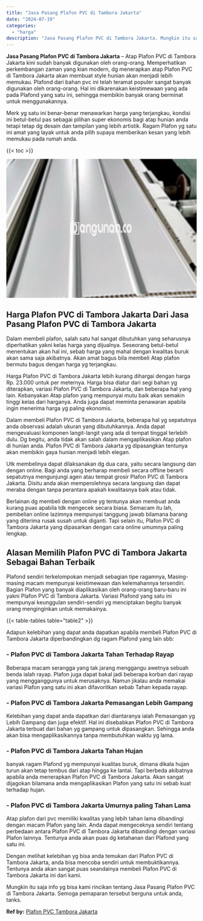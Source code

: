 ```yaml
---
title: "Jasa Pasang Plafon PVC di Tambora Jakarta"
date: "2024-07-19"
categories: 
  - "harga"
description: "Jasa Pasang Plafon PVC di Tambora Jakarta. Mungkin itu saja info yg bisa kami rincikan tentang Jasa Pasang Plafon PVC di Tambora Jakarta. Semoga pemaparan te..."
---
```


**Jasa Pasang Plafon PVC di Tambora Jakarta** – Atap Plafon PVC di Tambora Jakarta kini sudah banyak digunakan oleh orang-orang. Memperhatikan perkembangan zaman yang kian modern, dg menerapkan atap Plafon PVC di Tambora Jakarta akan membuat style hunian akan menjadi lebih memukau. Plafond dari bahan pvc ini telah teramat populer sangat banyak digunakan oleh orang-orang. Hal ini dikarenakan keistimewaan yang ada pada Plafond yang satu ini, sehingga membikin banyak orang berminat untuk menggunakannya.

Merk yg satu ini benar-benar menawarkan harga yang terjangkau, kondisi ini betul-betul pas sebagai pilihan super ekonomis bagi atap hunian anda tetapi tetap dg desain dan tampilan yang lebih artistik. Ragam Plafon yg satu ini amat yang layak untuk anda pilih supaya memberikan kesan yang lebih memukau pada rumah anda.

{{< toc >}}

![Jasa Pasang Plafon PVC di Tambora Jakarta](/images/flafond-pvc-murah11.png)

## Harga Plafon PVC di Tambora Jakarta Dari Jasa Pasang Plafon PVC di Tambora Jakarta

Dalam membeli plafon, salah satu hal sangat dibutuhkan yang seharusnya diperhatikan yakni kelas harga yang dijualnya. Seseorang betul-betul menentukan akan hal ini, sebab harga yang mahal dengan kwalitas buruk akan sama saja akibatnya. Akan amat bagus bila membeli Atap plafon bermutu bagus dengan harga yg terjangkau.

Harga Plafon PVC di Tambora Jakarta lebih kurang dihargai dengan harga Rp. 23.000 untuk per meternya. Harga bisa diatur dari segi bahan yg diterapkan, variasi Plafon PVC di Tambora Jakarta, dan beberapa hal yang lain. Kebanyakan Atap plafon yang mempunyai mutu baik akan semakin tinggi kelas dari harganya. Anda juga dapat meminta penawaran apabila ingin menerima harga yg paling ekonomis.

Dalam membeli Plafon PVC di Tambora Jakarta, beberapa hal yg sepatutnya anda observasi adalah ukuran yang dibutuhkannya. Anda dapat mengevaluasi komponen langit-langit yang ada di tempat tinggal terlebih dulu. Dg begitu, anda tidak akan salah dalam mengaplikasikan Atap plafon di hunian anda. Plafon PVC di Tambora Jakarta yg dipasangkan tentunya akan membikin gaya hunian menjadi lebih elegan.

Utk membelinya dapat dilaksanakan dg dua cara, yaitu secara langsung dan dengan online. Bagi anda yang berharap membeli secara offline berarti sepatutnya mengunjungi agen atau tempat grosir Plafon PVC di Tambora Jakarta. Disitu anda akan memperolehnya secara langsung dan dapat meraba dengan tanpa perantara apakah kwalitasnya baik atau tidak.

Berlainan dg membeli dengan online yg tentunya akan membuat anda kurang puas apabila tdk mengecek secara biasa. Semacam itu lah, pembelian online lazimnya mempunyai tanggung jawab bilamana barang yang diterima rusak susah untuk diganti. Tapi selain itu, Plafon PVC di Tambora Jakarta yang dipasarkan dengan cara online umumnya paling lengkap.

## Alasan Memilih Plafon PVC di Tambora Jakarta Sebagai Bahan Terbaik

Plafond sendiri terkelompokan menjadi sebagian tipe ragamnya, Masing-masing macam mempunyai keistimewaan dan kelemahannya tersendiri. Bagian Plafon yang banyak diaplikasikan oleh orang-orang baru-baru ini yakni Plafon PVC di Tambora Jakarta. Variasi Plafond yang satu ini mempunyai keunggulan sendiri-sendiri yg menciptakan begitu banyak orang menginginkan untuk memakainya.

{{< table-tables table="table2" >}}

Adapun kelebihan yang dapat anda dapatkan apabila membeli Plafon PVC di Tambora Jakarta diperbandingkan dg ragam Plafond yang lain sbb:

### \- Plafon PVC di Tambora Jakarta Tahan Terhadap Rayap

Beberapa macam serangga yang tak jarang menggangu awetnya sebuah benda ialah rayap. Plafon juga dapat bakal jadi beberapa korban dari rayap yang mengganggunya untuk merusaknya. Namun jikalau anda memakai variasi Plafon yang satu ini akan difavoritkan sebab Tahan kepada rayap.

### \- Plafon PVC di Tambora Jakarta Pemasangan Lebih Gampang

Kelebihan yang dapat anda dapatkan dari diantaranya ialah Pemasangan yg Lebih Gampang dan juga efektif. Hal ini disebabkan Plafon PVC di Tambora Jakarta terbuat dari bahan yg gampang untuk dipasangkan. Sehingga anda akan bisa mengaplikasikannya tanpa membutuhkan waktu yg lama.

### \- Plafon PVC di Tambora Jakarta Tahan Hujan

banyak ragam Plafond yg mempunyai kualitas buruk, dimana dikala hujan turun akan tetap tembus dari atap hingga ke lantai. Tapi berbeda akibatnya apabila anda menerapkan Plafon PVC di Tambora Jakarta. Akan sangat dijagokan bilamana anda mengaplikasikan Plafon yang satu ini sebab kuat terhadap hujan.

### \- Plafon PVC di Tambora Jakarta Umurnya paling Tahan Lama

Atap plafon dari pvc memiliki kwalitas yang lebih tahan lama dibandingi dengan macam Plafon yang lain. Anda dapat mengeceknya sendiri tentang perbedaan antara Plafon PVC di Tambora Jakarta dibandingi dengan variasi Plafon lainnya. Tentunya anda akan puas dg ketahanan dari Plafond yang satu ini.

Dengan melihat kelebihan yg bisa anda temukan dari Plafon PVC di Tambora Jakarta, anda bisa mencoba sendiri untuk membuktikannya. Tentunya anda akan sangat puas seandainya membeli Plafon PVC di Tambora Jakarta ini dari kami.

Mungkin itu saja info yg bisa kami rincikan tentang Jasa Pasang Plafon PVC di Tambora Jakarta. Semoga pemaparan tersebut berguna untuk anda, tanks.

**Ref by:** [Plafon PVC Tambora Jakarta](https://id.wikipedia.org/wiki/Plafon)

